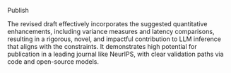 Publish

The revised draft effectively incorporates the suggested quantitative enhancements, including variance measures and latency comparisons, resulting in a rigorous, novel, and impactful contribution to LLM inference that aligns with the constraints. It demonstrates high potential for publication in a leading journal like NeurIPS, with clear validation paths via code and open-source models.
